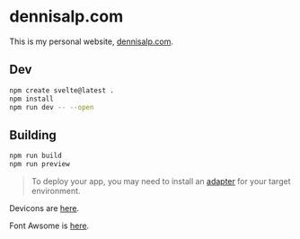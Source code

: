 # dennisalp.com

This is my personal website, [dennisalp.com](https://dennisalp.com).

## Dev

```bash
npm create svelte@latest .
npm install
npm run dev -- --open
```

## Building

```bash
npm run build
npm run preview
```

> To deploy your app, you may need to install an [adapter](https://kit.svelte.dev/docs/adapters) for your target environment.


Devicons are [here](https://devicon.dev/).

Font Awsome is [here](https://fontawesome.com/v4/icons/).
